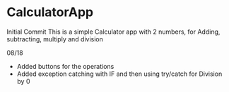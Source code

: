 # CalculatorApp
Initial Commit
This is a simple Calculator app with 2 numbers, for Adding, subtracting, multiply and division

08/18 
- Added buttons for the operations
- Added exception catching with IF and then using try/catch for Division by 0
